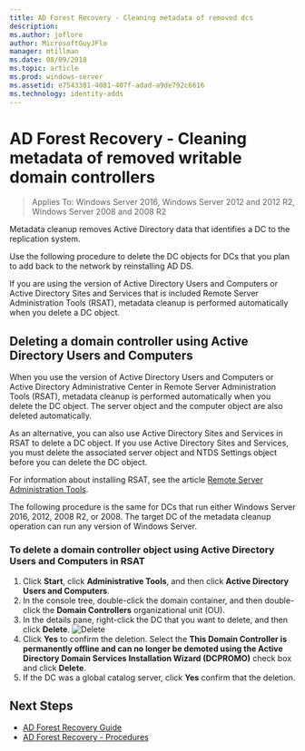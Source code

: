 ```yaml
---
title: AD Forest Recovery - Cleaning metadata of removed dcs
description:
ms.author: joflore
author: MicrosoftGuyJFlo
manager: mtillman
ms.date: 08/09/2018
ms.topic: article
ms.prod: windows-server
ms.assetid: e7543381-4081-407f-adad-a9de792c6616
ms.technology: identity-adds
---
```

# AD Forest Recovery - Cleaning metadata of removed writable domain controllers

>Applies To: Windows Server 2016, Windows Server 2012 and 2012 R2, Windows Server 2008 and 2008 R2

Metadata cleanup removes Active Directory data that identifies a DC to the replication system.  

Use the following procedure to delete the DC objects for DCs that you plan to add back to the network by reinstalling AD DS.  
  
If you are using the version of Active Directory Users and Computers or Active Directory Sites and Services that is included Remote Server Administration Tools (RSAT), metadata cleanup is performed automatically when you delete a DC object.  

## Deleting a domain controller using Active Directory Users and Computers

When you use the version of Active Directory Users and Computers or Active Directory Administrative Center in Remote Server Administration Tools (RSAT), metadata cleanup is performed automatically when you delete the DC object. The server object and the computer object are also deleted automatically.  

As an alternative, you can also use Active Directory Sites and Services in RSAT to delete a DC object. If you use Active Directory Sites and Services, you must delete the associated server object and NTDS Settings object before you can delete the DC object.  

For information about installing RSAT, see the article [Remote Server Administration Tools](https://docs.microsoft.com/windows-server/remote/remote-server-administration-tools).
  
The following procedure is the same for DCs that run either Windows Server 2016, 2012, 2008 R2, or 2008. The target DC of the metadata cleanup operation can run any version of Windows Server.  
  
### To delete a domain controller object using Active Directory Users and Computers in RSAT  
  
1. Click **Start**, click **Administrative Tools**, and then click **Active Directory Users and Computers**.  
2. In the console tree, double-click the domain container, and then double-click the **Domain Controllers** organizational unit (OU).  
3. In the details pane, right-click the DC that you want to delete, and then click **Delete**.
   ![Delete](media/AD-Forest-Recovery-Cleaning-Metadata/delete1.png) 
4. Click **Yes** to confirm the deletion. Select the **This Domain Controller is permanently offline and can no longer be demoted using the Active Directory Domain Services Installation Wizard (DCPROMO)** check box and click **Delete**.  
5. If the DC was a global catalog server, click **Yes** confirm that the deletion.  

## Next Steps

- [AD Forest Recovery Guide](AD-Forest-Recovery-Guide.md)
- [AD Forest Recovery - Procedures](AD-Forest-Recovery-Procedures.md)
